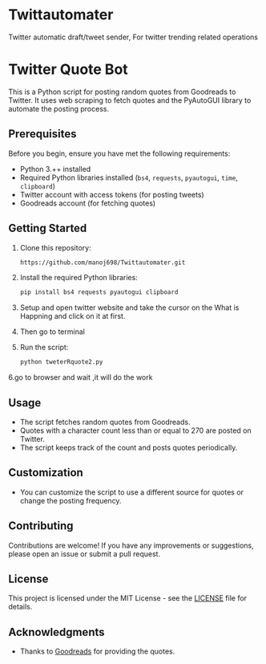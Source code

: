 # Twittautomater
Twitter automatic draft/tweet  sender, For twitter trending related operations


# Twitter Quote Bot

This is a Python script for posting random quotes from Goodreads to Twitter. It uses web scraping to fetch quotes and the PyAutoGUI library to automate the posting process.

## Prerequisites

Before you begin, ensure you have met the following requirements:

- Python 3.++ installed
- Required Python libraries installed (`bs4`, `requests`, `pyautogui`, `time`, `clipboard`)
- Twitter account with access tokens (for posting tweets)
- Goodreads account (for fetching quotes)

## Getting Started

1. Clone this repository:

   ```bash
   https://github.com/manoj698/Twittautomater.git
   ```

2. Install the required Python libraries:

   ```bash
   pip install bs4 requests pyautogui clipboard
   ```

3. Setup and open twitter website and take the cursor on the What is Happning and click on it at first.

4. Then go to terminal

5. Run the script:

   ```bash
   python tweterRquote2.py
   ```

6.go to browser and wait ,it will do the work

## Usage

- The script fetches random quotes from Goodreads.
- Quotes with a character count less than or equal to 270 are posted on Twitter.
- The script keeps track of the count and posts quotes periodically.

## Customization

- You can customize the script to use a different source for quotes or change the posting frequency.

## Contributing

Contributions are welcome! If you have any improvements or suggestions, please open an issue or submit a pull request.

## License

This project is licensed under the MIT License - see the [LICENSE](LICENSE) file for details.

## Acknowledgments

- Thanks to [Goodreads](https://www.goodreads.com) for providing the quotes.




